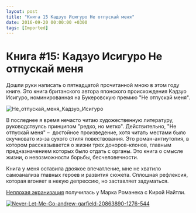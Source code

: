 ```yaml
---
layout: post
title: "Книга 15 Кадзуо Исигуро Не отпускай меня"
date: 2016-09-20 00:00:00 +0300
tags: [Imported]
---
```

# Книга #15: Кадзуо Исигуро Не отпускай меня

Дошли руки написать о пятнадцатой прочитанной мною в этом году книге. Это книга британского автора японского происхождения Кадзуо Исигуро, номинированная на Букеровскую премию "Не отпускай меня".

![Не_отпускай_меня_Кадзуо_Исигуро](https://vlaim.s3.amazonaws.com/uploads/2016/09/Ne_otpuskai--_menya_Kadzuo_Isiguro.jpg)

В последнее я время нечасто читаю художественную литературу, руководствуясь принципом "редко, но метко". Действительно, "Не отпускай меня" –  достойное произведение, хотя читать местами было скучновато из-за сухого стиля повествования. Это роман-антиутопия, в котором рассказывается о жизни трех доноров-клонов, главным предназначением которых было отдать с органы. Это книга о смысле жизни, о невозможности борьбы, бесчеловечности.

Книга у меня оставила двоякое впечатление, мне не хватило самоанализа главных героев и развития сюжета. Сплошная рефлексия, которая вгоняет в некую депрессию, но заставляет задуматься.

[Неплохая экранизация](https://www.kinopoisk.ru/film/450204/) получилась у Марка Романека с Кирой Найтли.

[![Never-Let-Me-Go-andrew-garfield-20863890-1276-544](https://vlaim.s3.amazonaws.com/uploads/2016/09/Never-Let-Me-Go-andrew-garfield-20863890-1276-544-1024x436.jpg)](https://vlaim.s3.amazonaws.com/uploads/2016/09/Never-Let-Me-Go-andrew-garfield-20863890-1276-544.jpg)